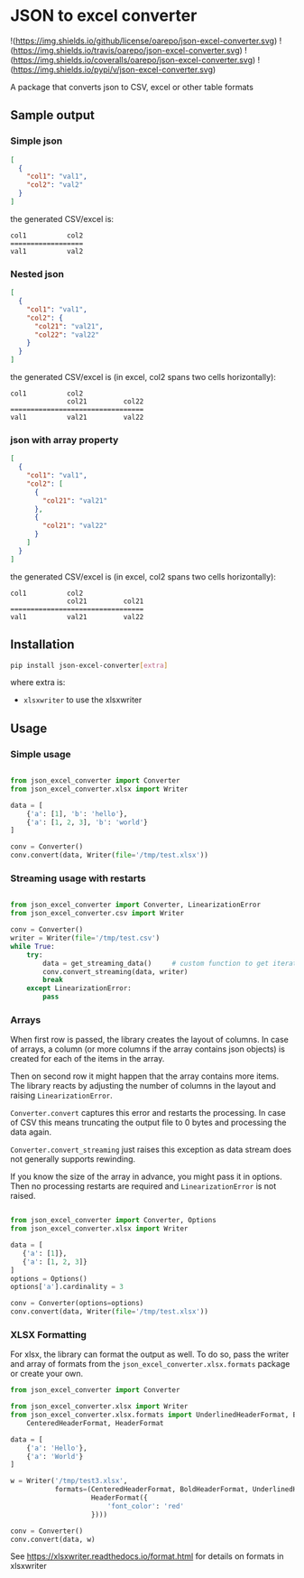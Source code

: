 # JSON to excel converter

!(https://img.shields.io/github/license/oarepo/json-excel-converter.svg)
!(https://img.shields.io/travis/oarepo/json-excel-converter.svg)
!(https://img.shields.io/coveralls/oarepo/json-excel-converter.svg)
!(https://img.shields.io/pypi/v/json-excel-converter.svg)

A package that converts json to CSV, excel or other table formats

## Sample output

### Simple json

```json
[
  {
    "col1": "val1",
    "col2": "val2" 
  }
]
```

the generated CSV/excel is:

```
col1          col2
==================
val1          val2
```

### Nested json

```json
[
  {
    "col1": "val1",
    "col2": {
      "col21": "val21",
      "col22": "val22"
    }
  }
]
```

the generated CSV/excel is (in excel, col2 spans two cells horizontally):

```
col1          col2
              col21         col22
=================================
val1          val21         val22
```

### json with array property

```json
[
  {
    "col1": "val1",
    "col2": [
      {
        "col21": "val21"
      },
      {
        "col21": "val22"
      }
    ]
  }
]
```

the generated CSV/excel is (in excel, col2 spans two cells horizontally):

```
col1          col2         
              col21         col21
=================================
val1          val21         val22
```


## Installation

```bash
pip install json-excel-converter[extra]
```

where extra is:

 * ``xlsxwriter`` to use the xlsxwriter

## Usage

### Simple usage

```python

from json_excel_converter import Converter 
from json_excel_converter.xlsx import Writer

data = [
    {'a': [1], 'b': 'hello'},
    {'a': [1, 2, 3], 'b': 'world'}
]

conv = Converter()
conv.convert(data, Writer(file='/tmp/test.xlsx'))
```

### Streaming usage with restarts

```python

from json_excel_converter import Converter, LinearizationError 
from json_excel_converter.csv import Writer

conv = Converter()
writer = Writer(file='/tmp/test.csv')
while True:
    try:
        data = get_streaming_data()     # custom function to get iterator of data
        conv.convert_streaming(data, writer)
        break
    except LinearizationError:
        pass
```

### Arrays

When first row is passed, the library creates the layout of columns. In case of arrays,
a column (or more columns if the array contains json objects) is created for each
of the items in the array.

Then on second row it might happen that the array contains more items. The library reacts
by adjusting the number of columns in the layout and raising ``LinearizationError``.

``Converter.convert`` captures this error and restarts the processing. In case of CSV
this means truncating the output file to 0 bytes and processing the data again.

``Converter.convert_streaming`` just raises this exception as data stream does not 
generally supports rewinding.

If you know the size of the array in advance, you might pass it in options. Then no
processing restarts are required and ``LinearizationError`` is not raised.

 ```python

from json_excel_converter import Converter, Options
from json_excel_converter.xlsx import Writer

data = [
    {'a': [1]},
    {'a': [1, 2, 3]}
]
options = Options()
options['a'].cardinality = 3

conv = Converter(options=options)
conv.convert(data, Writer(file='/tmp/test.xlsx'))
```

### XLSX Formatting

For xlsx, the library can format the output as well. To do so, pass the writer and array
of formats from the ``json_excel_converter.xlsx.formats`` package or create your own.

```python
from json_excel_converter import Converter

from json_excel_converter.xlsx import Writer
from json_excel_converter.xlsx.formats import UnderlinedHeaderFormat, BoldHeaderFormat, \
    CenteredHeaderFormat, HeaderFormat

data = [
    {'a': 'Hello'},
    {'a': 'World'}
]

w = Writer('/tmp/test3.xlsx',
           formats=(CenteredHeaderFormat, BoldHeaderFormat, UnderlinedHeaderFormat, 
                    HeaderFormat({
                        'font_color': 'red'
                    })))

conv = Converter()
conv.convert(data, w)
```

See https://xlsxwriter.readthedocs.io/format.html for details on formats in xlsxwriter